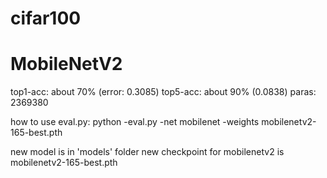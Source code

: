# cifar100
# MobileNetV2

top1-acc: about 70% (error: 0.3085)
top5-acc: about 90% (0.0838)
paras: 2369380

how to use eval.py:
python -eval.py -net mobilenet -weights mobilenetv2-165-best.pth

new model is in 'models' folder
new checkpoint for mobilenetv2 is mobilenetv2-165-best.pth
